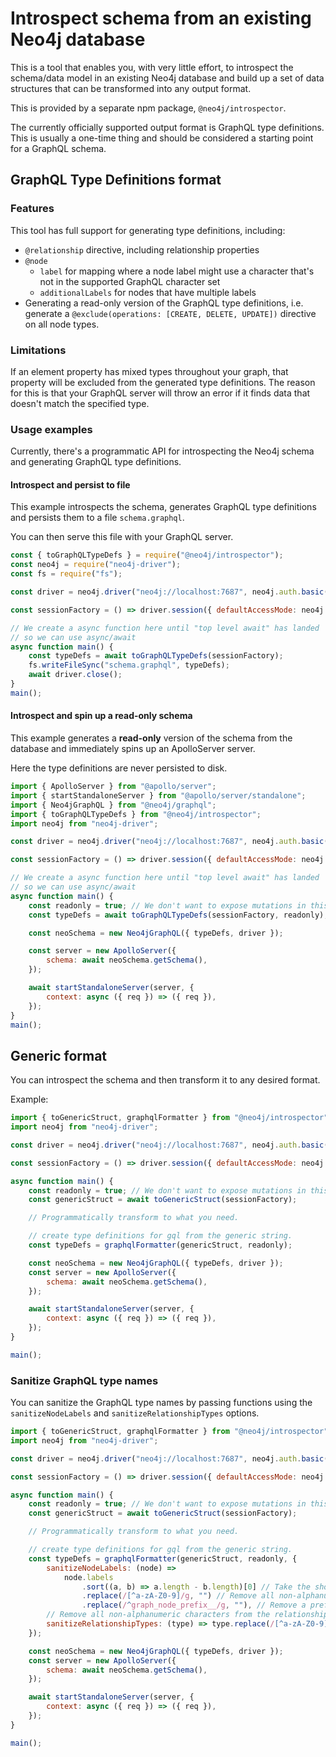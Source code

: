 # Introspect schema from an existing Neo4j database

This is a tool that enables you, with very little effort, to introspect the schema/data model in an existing Neo4j database and build up a set of data structures that can be transformed into any output format.

This is provided by a separate npm package, `@neo4j/introspector`.

The currently officially supported output format is GraphQL type definitions.
This is usually a one-time thing and should be considered a starting point for a GraphQL schema.

## GraphQL Type Definitions format

### Features

This tool has full support for generating type definitions, including:

-   `@relationship` directive, including relationship properties
-   `@node`
    -   `label` for mapping where a node label might use a character that's not in the supported GraphQL character set
    -   `additionalLabels` for nodes that have multiple labels
-   Generating a read-only version of the GraphQL type definitions, i.e. generate a `@exclude(operations: [CREATE, DELETE, UPDATE])` directive on all node types.

### Limitations

If an element property has mixed types throughout your graph, that property will be excluded from the
generated type definitions. The reason for this is that your GraphQL server will throw an error if it
finds data that doesn't match the specified type.

### Usage examples

Currently, there's a programmatic API for introspecting the Neo4j schema and generating GraphQL type definitions.

#### Introspect and persist to file

This example introspects the schema, generates GraphQL type definitions and persists them to a file `schema.graphql`.

You can then serve this file with your GraphQL server.

```js
const { toGraphQLTypeDefs } = require("@neo4j/introspector");
const neo4j = require("neo4j-driver");
const fs = require("fs");

const driver = neo4j.driver("neo4j://localhost:7687", neo4j.auth.basic("neo4j", "password"));

const sessionFactory = () => driver.session({ defaultAccessMode: neo4j.session.READ });

// We create a async function here until "top level await" has landed
// so we can use async/await
async function main() {
    const typeDefs = await toGraphQLTypeDefs(sessionFactory);
    fs.writeFileSync("schema.graphql", typeDefs);
    await driver.close();
}
main();
```

#### Introspect and spin up a read-only schema

This example generates a **read-only** version of the schema from the database and immediately spins up an ApolloServer server.

Here the type definitions are never persisted to disk.

```js
import { ApolloServer } from "@apollo/server";
import { startStandaloneServer } from "@apollo/server/standalone";
import { Neo4jGraphQL } from "@neo4j/graphql";
import { toGraphQLTypeDefs } from "@neo4j/introspector";
import neo4j from "neo4j-driver";

const driver = neo4j.driver("neo4j://localhost:7687", neo4j.auth.basic("neo4j", "password"));

const sessionFactory = () => driver.session({ defaultAccessMode: neo4j.session.READ });

// We create a async function here until "top level await" has landed
// so we can use async/await
async function main() {
    const readonly = true; // We don't want to expose mutations in this case
    const typeDefs = await toGraphQLTypeDefs(sessionFactory, readonly);

    const neoSchema = new Neo4jGraphQL({ typeDefs, driver });

    const server = new ApolloServer({
        schema: await neoSchema.getSchema(),
    });

    await startStandaloneServer(server, {
        context: async ({ req }) => ({ req }),
    });
}
main();
```

## Generic format

You can introspect the schema and then transform it to any desired format.

Example:

```js
import { toGenericStruct, graphqlFormatter } from "@neo4j/introspector";
import neo4j from "neo4j-driver";

const driver = neo4j.driver("neo4j://localhost:7687", neo4j.auth.basic("neo4j", "password"));

const sessionFactory = () => driver.session({ defaultAccessMode: neo4j.session.READ });

async function main() {
    const readonly = true; // We don't want to expose mutations in this case
    const genericStruct = await toGenericStruct(sessionFactory);

    // Programmatically transform to what you need.

    // create type definitions for gql from the generic string.
    const typeDefs = graphqlFormatter(genericStruct, readonly);

    const neoSchema = new Neo4jGraphQL({ typeDefs, driver });
    const server = new ApolloServer({
        schema: await neoSchema.getSchema(),
    });

    await startStandaloneServer(server, {
        context: async ({ req }) => ({ req }),
    });
}

main();
```

### Sanitize GraphQL type names

You can sanitize the GraphQL type names by passing functions using the `sanitizeNodeLabels` and `sanitizeRelationshipTypes` options.

```js
import { toGenericStruct, graphqlFormatter } from "@neo4j/introspector";
import neo4j from "neo4j-driver";

const driver = neo4j.driver("neo4j://localhost:7687", neo4j.auth.basic("neo4j", "password"));

const sessionFactory = () => driver.session({ defaultAccessMode: neo4j.session.READ });

async function main() {
    const readonly = true; // We don't want to expose mutations in this case
    const genericStruct = await toGenericStruct(sessionFactory);

    // Programmatically transform to what you need.

    // create type definitions for gql from the generic string.
    const typeDefs = graphqlFormatter(genericStruct, readonly, {
        sanitizeNodeLabels: (node) =>
            node.labels
                .sort((a, b) => a.length - b.length)[0] // Take the shortest label
                .replace(/[^a-zA-Z0-9]/g, "") // Remove all non-alphanumeric characters
                .replace(/^graph_node_prefix__/g, ""), // Remove a prefix
        // Remove all non-alphanumeric characters from the relationship types
        sanitizeRelationshipTypes: (type) => type.replace(/[^a-zA-Z0-9]/g, ""),
    });

    const neoSchema = new Neo4jGraphQL({ typeDefs, driver });
    const server = new ApolloServer({
        schema: await neoSchema.getSchema(),
    });

    await startStandaloneServer(server, {
        context: async ({ req }) => ({ req }),
    });
}

main();
```
